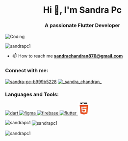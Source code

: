 <h1 align="center">Hi 👋, I'm Sandra Pc</h1>
<h3 align="center">A passionate Flutter Developer</h3>
<img align="center" alt="Coding"  width="900" src="https://cdn.dribbble.com/users/1364029/screenshots/16093268/media/68e82a7fb4904614a9066d6b540c14b2.gif">

<p align="left"> <img src="https://komarev.com/ghpvc/?username=sandrapc1&label=Profile%20views&color=0e75b6&style=flat" alt="sandrapc1" /> </p>

- 📫 How to reach me **sandrachandran876@gmail.com**

<h3 align="left">Connect with me:</h3>
<p align="left">
<a href="https://linkedin.com/in/sandra-pc-b999b5228" target="blank"><img align="center" src="https://raw.githubusercontent.com/rahuldkjain/github-profile-readme-generator/master/src/images/icons/Social/linked-in-alt.svg" alt="sandra-pc-b999b5228" height="30" width="40" /></a>
<a href="https://instagram.com/_sandra_chandran_" target="blank"><img align="center" src="https://raw.githubusercontent.com/rahuldkjain/github-profile-readme-generator/master/src/images/icons/Social/instagram.svg" alt="_sandra_chandran_" height="30" width="40" /></a>
</p>

<h3 align="left">Languages and Tools:</h3>
<p align="left"> <a href="https://dart.dev" target="_blank" rel="noreferrer"> <img src="https://www.vectorlogo.zone/logos/dartlang/dartlang-icon.svg" alt="dart" width="40" height="40"/> </a> <a href="https://www.figma.com/" target="_blank" rel="noreferrer"> <img src="https://www.vectorlogo.zone/logos/figma/figma-icon.svg" alt="figma" width="40" height="40"/> </a> <a href="https://firebase.google.com/" target="_blank" rel="noreferrer"> <img src="https://www.vectorlogo.zone/logos/firebase/firebase-icon.svg" alt="firebase" width="40" height="40"/> </a> <a href="https://flutter.dev" target="_blank" rel="noreferrer"> <img src="https://www.vectorlogo.zone/logos/flutterio/flutterio-icon.svg" alt="flutter" width="40" height="40"/> </a> <a href="https://www.w3.org/html/" target="_blank" rel="noreferrer"> <img src="https://raw.githubusercontent.com/devicons/devicon/master/icons/html5/html5-original-wordmark.svg" alt="html5" width="40" height="40"/> </a> </p>

<p><img align="left" src="https://github-readme-stats.vercel.app/api/top-langs?username=sandrapc1&show_icons=true&locale=en&layout=compact" alt="sandrapc1" /></p>

<p>&nbsp;<img align="center" src="https://github-readme-stats.vercel.app/api?username=sandrapc1&show_icons=true&locale=en" alt="sandrapc1" /></p>

<p><img align="center" src="https://github-readme-streak-stats.herokuapp.com/?user=sandrapc1&" alt="sandrapc1" /></p>
